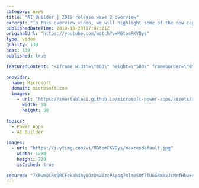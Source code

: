 ```yaml
---
category: news
title: "AI Builder | 2019 release wave 2 overview"
excerpt: "In this overview video, we will highlight some of the new capabilities included in the latest update to AI Builder within Power Apps that will help you plan and prepare for the upcoming updates with confidence.     Here are the capabilities covered:  • Building AI models  • Managing and sharing AI models"
publishedDateTime: 2019-10-29T17:07:21Z
originalUrl: "https://youtube.com/watch?v=MGtomFKVDys"
type: video
quality: 139
heat: 139
published: true

featuredContent: "<iframe width=\"800\" height=\"500\" frameborder=\"0\" src=\"https://www.youtube.com/embed/MGtomFKVDys\" allow=\"accelerometer; autoplay; encrypted-media; gyroscope; picture-in-picture\" allowfullscreen></iframe>"

provider:
  name: Microsoft
  domain: microsoft.com
  images:
    - url: "https://smartableai.github.io/microsoft-power-apps/assets/images/organizations/microsoft.com-50x50.jpg"
      width: 50
      height: 50

topics:
  - Power Apps
  - AI Builder

images:
  - url: "https://i.ytimg.com/vi/MGtomFKVDys/maxresdefault.jpg"
    width: 1280
    height: 720
    isCached: true

secured: "7XkwmQCRsQRCFekbb4hyiOzDnwZzcPApoq7nlmeSOf7TU6GBmkxJcMrfHkw+rmp7c2IZraHnYj3ztiivdLVRE7Kz3tgh7A5Hi6ITmG8sZX8ryJW3BkJOSUloBOyhkwSWNy+CKQSyvc44Ioib+0lnqGpw89pBZGODARe5fcy8f+Q8RjVKcZma/1CvRyIzkePKdUNgrXzrNqot/IWyVjBlGgGDKEzk1opKnHIL0VN4uregKnuIKGLxqykHZJ8xpWnHsDw6lVz1+cLxeocPTwCFvBX8hotywDiT9MiRG3xaZY0ECqMLTO8M8i15j0IhdovpaPqSMXMkJg16wShR+B3I9gkTzKxnVa97PU5yXDogYqeqkz14pCplZtS0i+fi3FWr2hgD7+VTwswnNuHbF/9gw4SHwMnshQMGFgRn2/FJBn18SKHOgdbSJT+lj2emLDSd;L3VVs3qZ1W6bPJatFZgdBg=="
---
```


